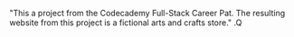 "This a project from the Codecademy Full-Stack Career Pat. The resulting website from this project is a fictional arts and crafts store." .Q
